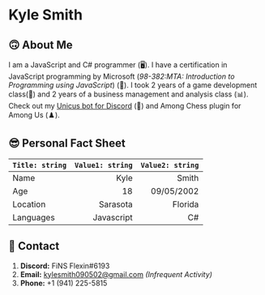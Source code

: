 # Kyle Smith


## 🙃 About Me
I am a JavaScript and C# programmer (🖥️). I have a certification in JavaScript programming by Microsoft (*98-382:MTA: Introduction to Programming using JavaScript*) (📝). I took 2 years of a game development class(👾) and 2 years of a business management and analysis class (📊). Check out my [Unicus bot for Discord](https://github.com/KyleSmith0905/UnicusBot) (🤖) and Among Chess plugin for Among Us (♟️).

## 😎 Personal Fact Sheet
| `Title: string`| `Value1: string`| `Value2: string`|
|:---------------|----------------:|----------------:|
| Name           | Kyle            | Smith           |
| Age            | 18              | 09/05/2002      |
| Location       | Sarasota        | Florida         |
| Languages      | Javascript      | C#              |

## 🤔 Contact
1. **Discord:** FiNS Flexin#6193
2. **Email:** kylesmith090502@gmail.com *(Infrequent Activity)*
3. **Phone:** +1 (941) 225-5815
